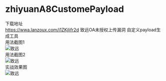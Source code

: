 # zhiyuanA8CustomePayload
下载地址<br/>
https://wwa.lanzoux.com/i1ZKjlifr2d
致远OA未授权上传漏洞 自定义payload生成工具<br/>
用法截图1<br/>
![致远](https://forum.90sec.com/uploads/default/optimized/2X/d/dd4d41327a7b99c00de0f045fad0b853786a954c_2_690x284.jpeg)<br/>
用法截图2<br/>
![致远](https://forum.90sec.com/uploads/default/optimized/2X/a/a8d614e41835155f264aa7397d5e245af98cb299_2_690x164.jpeg)<br/>
实战效果图<br/>
![致远](https://forum.90sec.com/uploads/default/original/2X/5/5c6233e9db56b222861f29b32eac68d998b7f008.jpeg)

